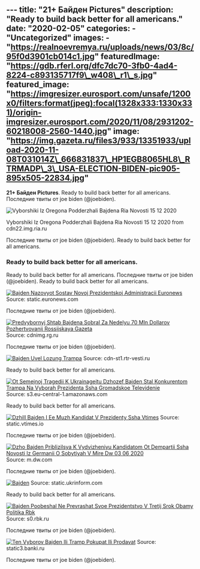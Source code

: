 --- title: "21+ Байден Pictures" description: "Ready to build back
better for all americans." date: "2020-02-05" categories: -
"Uncategorized" images: -
"https://realnoevremya.ru/uploads/news/03/8c/95f0d3901cb014c1.jpg"
featuredImage:
"https://gdb.rferl.org/dfc7dc70-3fb0-4ad4-8224-c893135717f9\_w408\_r1\_s.jpg"
featured\_image:
"https://imgresizer.eurosport.com/unsafe/1200x0/filters:format(jpeg):focal(1328x333:1330x331)/origin-imgresizer.eurosport.com/2020/11/08/2931202-60218008-2560-1440.jpg"
image:
"https://img.gazeta.ru/files3/933/13351933/upload-2020-11-08T031014Z\_666831837\_HP1EGB8065HL8\_RTRMADP\_3\_USA-ELECTION-BIDEN-pic905-895x505-22834.jpg"
---

**21+ Байден Pictures**. Ready to build back better for all americans.
Последние твиты от joe biden (@joebiden).

![Vyborshiki Iz Oregona Podderzhali Bajdena Ria Novosti 15 12
2020](https://cdn22.img.ria.ru/images/07e4/0b/08/1583588115_0:159:3073:1888_1920x0_80_0_0_9f366404587208feef174d6b261b3d5c.jpg)

Vyborshiki Iz Oregona Podderzhali Bajdena Ria Novosti 15 12 2020 from
cdn22.img.ria.ru

Последние твиты от joe biden (@joebiden). Ready to build back better for
all americans.

### Ready to build back better for all americans.

Ready to build back better for all americans. Последние твиты от joe
biden (@joebiden). Ready to build back better for all americans.

[![Bajden Nazovyot Sostav Novoj Prezidentskoj Administracii
Euronews](https://static.euronews.com/articles/stories/05/14/78/84/602x338_cmsv2_4446a6e6-15da-5ede-960f-b527107cabcb-5147884.jpg)](https://static.euronews.com/articles/stories/05/14/78/84/602x338_cmsv2_4446a6e6-15da-5ede-960f-b527107cabcb-5147884.jpg)
Source: static.euronews.com

Последние твиты от joe biden (@joebiden).

[![Predvybornyj Shtab Bajdena Sobral Za Nedelyu 70 Mln Dollarov
Pozhertvovanij Rossijskaya
Gazeta](https://cdnimg.rg.ru/img/content/194/06/00/000_1WG0MY_d_850.jpg)](https://cdnimg.rg.ru/img/content/194/06/00/000_1WG0MY_d_850.jpg)
Source: cdnimg.rg.ru

Последние твиты от joe biden (@joebiden).

[![Bajden Uvel Lozung
Trampa](https://cdn-st1.rtr-vesti.ru/vh/pictures/xw/300/930/0.jpg)](https://cdn-st1.rtr-vesti.ru/vh/pictures/xw/300/930/0.jpg)
Source: cdn-st1.rtr-vesti.ru

Ready to build back better for all americans.

[![Ot Semejnoj Tragedii K Ukrainagejtu Dzhozef Bajden Stal Konkurentom
Trampa Na Vyborah Prezidenta Ssha Gromadskoe
Televidenie](https://s3.eu-central-1.amazonaws.com/img.hromadske.ua/posts/194425/h56133870jpg/medium.jpg)](https://s3.eu-central-1.amazonaws.com/img.hromadske.ua/posts/194425/h56133870jpg/medium.jpg)
Source: s3.eu-central-1.amazonaws.com

Ready to build back better for all americans.

[![Dzhill Bajden I Ee Muzh Kandidat V Prezidenty Ssha
Vtimes](https://static.vtimes.io/image/1360/d4/image-144.jpg)](https://static.vtimes.io/image/1360/d4/image-144.jpg)
Source: static.vtimes.io

Последние твиты от joe biden (@joebiden).

[![Dzho Bajden Priblizilsya K Vydvizheniyu Kandidatom Ot Dempartii Ssha
Novosti Iz Germanii O Sobytiyah V Mire Dw 03 06
2020](https://m.dw.com/image/53661398_401.jpg)](https://m.dw.com/image/53661398_401.jpg)
Source: m.dw.com

Последние твиты от joe biden (@joebiden).

[![Bajden](https://static.ukrinform.com/photos/2020_11/thumb_files/360_240_1606310308-309.jpg)](https://static.ukrinform.com/photos/2020_11/thumb_files/360_240_1606310308-309.jpg)
Source: static.ukrinform.com

Ready to build back better for all americans.

[![Bajden Poobeshal Ne Prevrashat Svoe Prezidentstvo V Tretij Srok Obamy
Politika
Rbk](https://s0.rbk.ru/v6_top_pics/media/img/0/28/756062860222280.jpg)](https://s0.rbk.ru/v6_top_pics/media/img/0/28/756062860222280.jpg)
Source: s0.rbk.ru

Последние твиты от joe biden (@joebiden).

[![Ten Vyborov Bajden Ili Tramp Pokupat Ili
Prodavat](https://static3.banki.ru/ugc/b5/36/ed/c2/TASS_42104253.png)](https://static3.banki.ru/ugc/b5/36/ed/c2/TASS_42104253.png)
Source: static3.banki.ru

Последние твиты от joe biden (@joebiden).

